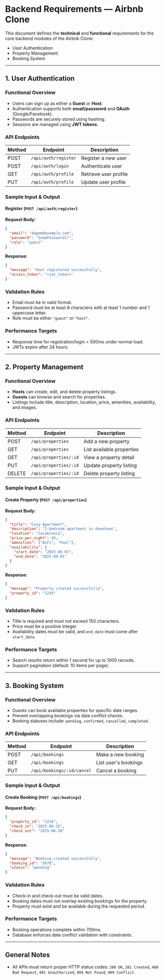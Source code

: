 
# Backend Requirements — Airbnb Clone

This document defines the **technical** and **functional** requirements for the core backend modules of the Airbnb Clone:

- User Authentication  
- Property Management  
- Booking System  

---

## 1. User Authentication

### Functional Overview

- Users can sign up as either a **Guest** or **Host**.
- Authentication supports both **email/password** and **OAuth** (Google/Facebook).
- Passwords are securely stored using hashing.
- Sessions are managed using **JWT tokens**.

### API Endpoints

| Method | Endpoint             | Description            |
|--------|----------------------|------------------------|
| POST   | `/api/auth/register` | Register a new user    |
| POST   | `/api/auth/login`    | Authenticate user      |
| GET    | `/api/auth/profile`  | Retrieve user profile  |
| PUT    | `/api/auth/profile`  | Update user profile    |

### Sample Input & Output

#### Register (`POST /api/auth/register`)

**Request Body:**

```json
{
  "email": "dagem@example.com",
  "password": "SomePassword1!",
  "role": "guest"
}
````

**Response:**

```json
{
  "message": "User registered successfully",
  "access_token": "<jwt_token>"
}
```

### Validation Rules

* Email must be in valid format.
* Password must be at least 8 characters with at least 1 number and 1 uppercase letter.
* Role must be either `"guest"` or `"host"`.

### Performance Targets

* Response time for registration/login < 500ms under normal load.
* JWTs expire after 24 hours.

---

## 2. Property Management

### Functional Overview

* **Hosts** can create, edit, and delete property listings.
* **Guests** can browse and search for properties.
* Listings include title, description, location, price, amenities, availability, and images.

### API Endpoints

| Method | Endpoint              | Description               |
| ------ | --------------------- | ------------------------- |
| POST   | `/api/properties`     | Add a new property        |
| GET    | `/api/properties`     | List available properties |
| GET    | `/api/properties/:id` | View a property detail    |
| PUT    | `/api/properties/:id` | Update property listing   |
| DELETE | `/api/properties/:id` | Delete property listing   |

### Sample Input & Output

#### Create Property (`POST /api/properties`)

**Request Body:**

```json
{
  "title": "Cozy Apartment",
  "description": "2-bedroom apartment in downtown",
  "location": "Casablanca",
  "price_per_night": 80,
  "amenities": ["WiFi", "Pool"],
  "availability": {
    "start_date": "2025-06-01",
    "end_date": "2025-09-01"
  }
}
```

**Response:**

```json
{
  "message": "Property created successfully",
  "property_id": "1234"
}
```

### Validation Rules

* Title is required and must not exceed 150 characters.
* Price must be a positive integer.
* Availability dates must be valid, and `end_date` must come after `start_date`.

### Performance Targets

* Search results return within 1 second for up to 1000 records.
* Support pagination (default: 10 items per page).

---

## 3. Booking System

### Functional Overview

* Guests can book available properties for specific date ranges.
* Prevent overlapping bookings via date conflict checks.
* Booking statuses include: `pending`, `confirmed`, `cancelled`, `completed`.

### API Endpoints

| Method | Endpoint                   | Description          |
| ------ | -------------------------- | -------------------- |
| POST   | `/api/bookings`            | Make a new booking   |
| GET    | `/api/bookings`            | List user's bookings |
| PUT    | `/api/bookings/:id/cancel` | Cancel a booking     |

### Sample Input & Output

#### Create Booking (`POST /api/bookings`)

**Request Body:**

```json
{
  "property_id": "1234",
  "check_in": "2025-06-15",
  "check_out": "2025-06-20"
}
```

**Response:**

```json
{
  "message": "Booking created successfully",
  "booking_id": "5678",
  "status": "pending"
}
```

### Validation Rules

* Check-in and check-out must be valid dates.
* Booking dates must not overlap existing bookings for the property.
* Property must exist and be available during the requested period.

### Performance Targets

* Booking operations complete within 700ms.
* Database enforces date conflict validation with constraints.

---

## General Notes

* All APIs must return proper HTTP status codes: `200 OK`, `201 Created`, `400 Bad Request`, `401 Unauthorized`, `404 Not Found`, `409 Conflict`.
